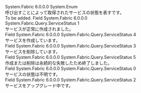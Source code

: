 <Type Name="ServiceStatus" FullName="System.Fabric.Query.ServiceStatus">
  <TypeSignature Language="C#" Value="public enum ServiceStatus" />
  <TypeSignature Language="ILAsm" Value=".class public auto ansi sealed ServiceStatus extends System.Enum" />
  <TypeSignature Language="DocId" Value="T:System.Fabric.Query.ServiceStatus" />
  <TypeSignature Language="VB.NET" Value="Public Enum ServiceStatus" />
  <TypeSignature Language="F#" Value="type ServiceStatus = " />
  <AssemblyInfo>
    <AssemblyName>System.Fabric</AssemblyName>
    <AssemblyVersion>6.0.0.0</AssemblyVersion>
  </AssemblyInfo>
  <Base>
    <BaseTypeName>System.Enum</BaseTypeName>
  </Base>
  <Docs>
    <summary>
            呼び出すことによって取得されたサービスの状態を表す<see cref="M:System.Fabric.FabricClient.QueryClient.GetServiceListAsync(System.Uri)" />です。
            </summary>
    <remarks>To be added.</remarks>
  </Docs>
  <Members>
    <Member MemberName="Active">
      <MemberSignature Language="C#" Value="Active" />
      <MemberSignature Language="ILAsm" Value=".field public static literal valuetype System.Fabric.Query.ServiceStatus Active = int32(1)" />
      <MemberSignature Language="DocId" Value="F:System.Fabric.Query.ServiceStatus.Active" />
      <MemberSignature Language="VB.NET" Value="Active" />
      <MemberSignature Language="F#" Value="Active = 1" Usage="System.Fabric.Query.ServiceStatus.Active" />
      <MemberType>Field</MemberType>
      <AssemblyInfo>
        <AssemblyName>System.Fabric</AssemblyName>
        <AssemblyVersion>6.0.0.0</AssemblyVersion>
      </AssemblyInfo>
      <ReturnValue>
        <ReturnType>System.Fabric.Query.ServiceStatus</ReturnType>
      </ReturnValue>
      <MemberValue>1</MemberValue>
      <Docs>
        <summary>
            サービスが正常に作成されました。
            </summary>
      </Docs>
    </Member>
    <Member MemberName="Creating">
      <MemberSignature Language="C#" Value="Creating" />
      <MemberSignature Language="ILAsm" Value=".field public static literal valuetype System.Fabric.Query.ServiceStatus Creating = int32(4)" />
      <MemberSignature Language="DocId" Value="F:System.Fabric.Query.ServiceStatus.Creating" />
      <MemberSignature Language="VB.NET" Value="Creating" />
      <MemberSignature Language="F#" Value="Creating = 4" Usage="System.Fabric.Query.ServiceStatus.Creating" />
      <MemberType>Field</MemberType>
      <AssemblyInfo>
        <AssemblyName>System.Fabric</AssemblyName>
        <AssemblyVersion>6.0.0.0</AssemblyVersion>
      </AssemblyInfo>
      <ReturnValue>
        <ReturnType>System.Fabric.Query.ServiceStatus</ReturnType>
      </ReturnValue>
      <MemberValue>4</MemberValue>
      <Docs>
        <summary>
            サービスを作成しています。
            </summary>
      </Docs>
    </Member>
    <Member MemberName="Deleting">
      <MemberSignature Language="C#" Value="Deleting" />
      <MemberSignature Language="ILAsm" Value=".field public static literal valuetype System.Fabric.Query.ServiceStatus Deleting = int32(3)" />
      <MemberSignature Language="DocId" Value="F:System.Fabric.Query.ServiceStatus.Deleting" />
      <MemberSignature Language="VB.NET" Value="Deleting" />
      <MemberSignature Language="F#" Value="Deleting = 3" Usage="System.Fabric.Query.ServiceStatus.Deleting" />
      <MemberType>Field</MemberType>
      <AssemblyInfo>
        <AssemblyName>System.Fabric</AssemblyName>
        <AssemblyVersion>6.0.0.0</AssemblyVersion>
      </AssemblyInfo>
      <ReturnValue>
        <ReturnType>System.Fabric.Query.ServiceStatus</ReturnType>
      </ReturnValue>
      <MemberValue>3</MemberValue>
      <Docs>
        <summary>
            サービスを削除しています。
            </summary>
      </Docs>
    </Member>
    <Member MemberName="Failed">
      <MemberSignature Language="C#" Value="Failed" />
      <MemberSignature Language="ILAsm" Value=".field public static literal valuetype System.Fabric.Query.ServiceStatus Failed = int32(5)" />
      <MemberSignature Language="DocId" Value="F:System.Fabric.Query.ServiceStatus.Failed" />
      <MemberSignature Language="VB.NET" Value="Failed" />
      <MemberSignature Language="F#" Value="Failed = 5" Usage="System.Fabric.Query.ServiceStatus.Failed" />
      <MemberType>Field</MemberType>
      <AssemblyInfo>
        <AssemblyName>System.Fabric</AssemblyName>
        <AssemblyVersion>6.0.0.0</AssemblyVersion>
      </AssemblyInfo>
      <ReturnValue>
        <ReturnType>System.Fabric.Query.ServiceStatus</ReturnType>
      </ReturnValue>
      <MemberValue>5</MemberValue>
      <Docs>
        <summary>
            作成または削除は永続的な失敗したため終了しました。
            </summary>
      </Docs>
    </Member>
    <Member MemberName="Unknown">
      <MemberSignature Language="C#" Value="Unknown" />
      <MemberSignature Language="ILAsm" Value=".field public static literal valuetype System.Fabric.Query.ServiceStatus Unknown = int32(0)" />
      <MemberSignature Language="DocId" Value="F:System.Fabric.Query.ServiceStatus.Unknown" />
      <MemberSignature Language="VB.NET" Value="Unknown" />
      <MemberSignature Language="F#" Value="Unknown = 0" Usage="System.Fabric.Query.ServiceStatus.Unknown" />
      <MemberType>Field</MemberType>
      <AssemblyInfo>
        <AssemblyName>System.Fabric</AssemblyName>
        <AssemblyVersion>6.0.0.0</AssemblyVersion>
      </AssemblyInfo>
      <ReturnValue>
        <ReturnType>System.Fabric.Query.ServiceStatus</ReturnType>
      </ReturnValue>
      <MemberValue>0</MemberValue>
      <Docs>
        <summary>
            サービスの状態は不明です。
            </summary>
      </Docs>
    </Member>
    <Member MemberName="Upgrading">
      <MemberSignature Language="C#" Value="Upgrading" />
      <MemberSignature Language="ILAsm" Value=".field public static literal valuetype System.Fabric.Query.ServiceStatus Upgrading = int32(2)" />
      <MemberSignature Language="DocId" Value="F:System.Fabric.Query.ServiceStatus.Upgrading" />
      <MemberSignature Language="VB.NET" Value="Upgrading" />
      <MemberSignature Language="F#" Value="Upgrading = 2" Usage="System.Fabric.Query.ServiceStatus.Upgrading" />
      <MemberType>Field</MemberType>
      <AssemblyInfo>
        <AssemblyName>System.Fabric</AssemblyName>
        <AssemblyVersion>6.0.0.0</AssemblyVersion>
      </AssemblyInfo>
      <ReturnValue>
        <ReturnType>System.Fabric.Query.ServiceStatus</ReturnType>
      </ReturnValue>
      <MemberValue>2</MemberValue>
      <Docs>
        <summary>
            サービスをアップグレード中です。
            </summary>
      </Docs>
    </Member>
  </Members>
</Type>